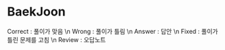 # BaekJoon

Correct : 풀이가 맞음 \n
Wrong : 풀이가 틀림 \n
Answer : 답안 \n
Fixed : 풀이가 틀린 문제를 고침 \n
Review : 오답노트
